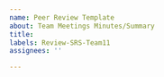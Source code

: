 ```yaml
---
name: Peer Review Template
about: Team Meetings Minutes/Summary
title: 
labels: Review-SRS-Team11
assignees: ''

---
```

